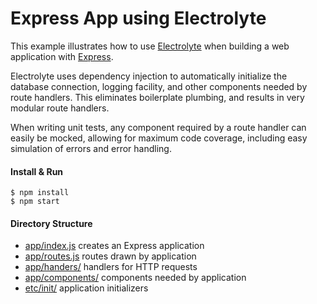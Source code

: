 # Express App using Electrolyte

This example illustrates how to use [Electrolyte](https://github.com/jaredhanson/electrolyte)
when building a web application with [Express](http://expressjs.com/).

Electrolyte uses dependency injection to automatically initialize the database
connection, logging facility, and other components needed by route handlers.
This eliminates boilerplate plumbing, and results in very modular route
handlers.

When writing unit tests, any component required by a route handler can easily be
mocked, allowing for maximum code coverage, including easy simulation of errors
and error handling.

#### Install & Run

    $ npm install
    $ npm start

#### Directory Structure

- [app/index.js](app/index.js)  creates an Express application
- [app/routes.js](app/routes.js)  routes drawn by application
- [app/handers/](app/handlers/)  handlers for HTTP requests
- [app/components/](app/components/)  components needed by application
- [etc/init/](etc/init/)   application initializers
